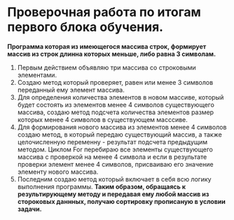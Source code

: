 # Проверочная работа по итогам первого блока обучения.
**Программа которая из имеющегося массива строк, формирует массив из строк  длинна которых меньше, либо равна 3 символам.** 

1. Первым действием объявляю три массива со строковыми элементами.
2. Создаю метод который проверяет, равен или менее 3 символов переданный ему элемент массива.
3. Для определения количества элементов в новом массиве, который будет состоять из элементов менее 4 символов существующего массива, создаю метод подсчета количества элементов размер которых менее 4 символов в существующем масссиве.
4. Для формирования нового массива из элементов менее 4 символов создаю метод, в который передаю существующий массив, а также целочисленную переменну - результат подсчета предыдущим методом. Циклом For перебираю все элементы существующего массива с проверкой на менее 4 символа и если в результате проверки элемент менее 4 символов, присваиваю его значение элементу нового массива. 
5. Последним создаю метод который включает в себя всю логику выполнения программы.
**Таким образом, обращаясь к результирующему методу и передавая ему любой массив из стороковых даннных, получаю сортировку прописаную в условии задачи.**   
